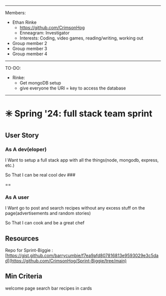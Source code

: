 ----------------------------------------------------------------------------------------------------
Members:
  - Ethan Rinke
      - https://github.com/CrimsonHog
      - Enneagram: Investigator
      - Interests: Coding, video games, reading/writing, working out
  - Group member 2
  - Group member 3
  - Group member 4

----------------------------------------------------------------------------------------------------
TO-DO:
  - Rinke:
      - Get mongoDB setup
      - give everyone the URI = key to access the database


----------------------------------------------------------------------------------------------------




# ✳️ Spring '24: full stack team sprint

## User Story ##
### As A dev(eloper) ###

 I Want to setup a full stack app with all the things(node, mongodb, express, etc.) 

 So That I can be real cool dev ### 

==

### As A user ### 
 I Want go to post and search recipes without any excess stuff on the page(advertisements and random stories)

 So That I can cook and be a great chef 

## Resources
Repo for Sprint-Biggie : [https://gist.github.com/barrycumbie/f7ea9afd807816813e9593029e3c5dad](https://github.com/CrimsonHog/Sprint-Biggie/tree/main)
## Min Criteria
welcome page
search bar
recipes in cards
